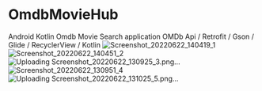 # OmdbMovieHub
Android Kotlin Omdb Movie Search application
OMDb Api / Retrofit / Gson / Glide / RecyclerView / Kotlin
![Screenshot_20220622_140419_1](https://user-images.githubusercontent.com/31207993/175003158-c120600a-4164-4f9e-85f3-f0f5f29a16f2.png)
![Screenshot_20220622_140451_2](https://user-images.githubusercontent.com/31207993/175003179-4fb09699-6a10-4c7a-a876-af643f7c44ef.png)
![Uploading Screenshot_20220622_130925_3.png…]()
![Screenshot_20220622_130951_4](https://user-images.githubusercontent.com/31207993/175003229-be4ef032-2999-45ac-9f2f-878feff1ce84.png)
![Uploading Screenshot_20220622_131025_5.png…]()
